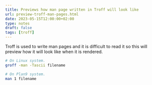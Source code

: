 ```yaml
---
title: Previews how man page written in Troff will look like
url: preview-troff-man-pages.html
date: 2023-05-15T12:00:00+02:00
type: notes
draft: false
tags: [troff]
---
```


Troff is used to write man pages and it is difficult to read it so this will
preview how it will look like when it is rendered.

```sh
# On Linux system.
groff -man -Tascii filename

# On Plan9 system.
man 1 filename
```

